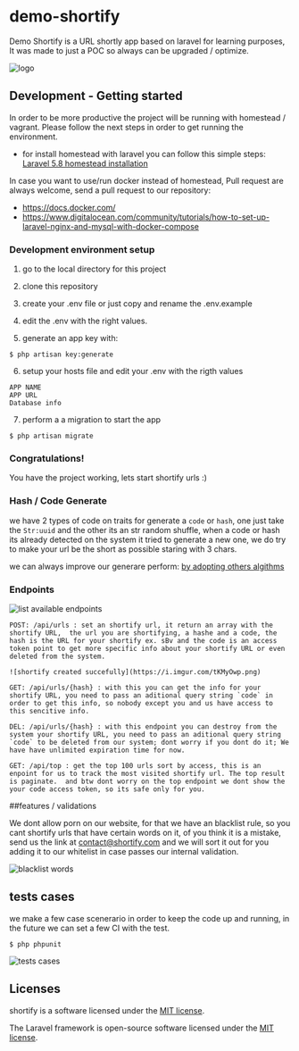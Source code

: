 # demo-shortify
Demo Shortify is a URL shortly app based on laravel for learning purposes,
It was made to just a POC so always can be upgraded / optimize.

![logo](https://i.imgur.com/WGZ1AdF.png)

## Development - Getting started

In order to be more productive the project will be running with homestead / vagrant. Please follow the next steps in order to get running the environment.

*  for install homestead with laravel you can follow this simple steps:
[Laravel 5.8 homestead installation]( https://laravel.com/docs/5.8/homestead#installation-and-setup
)

In case you want to use/run docker instead of homestead, Pull request are always welcome, send a pull request to our repository:

- https://docs.docker.com/
- https://www.digitalocean.com/community/tutorials/how-to-set-up-laravel-nginx-and-mysql-with-docker-compose

### Development environment setup
1.  go to the local directory for this project

2. clone this repository

3. create your .env file or just copy and rename the .env.example

4. edit the .env with the right values.

5. generate an app key with:
```
$ php artisan key:generate
```

6. setup your hosts file and edit your .env with the rigth values
```
APP NAME
APP URL
Database info
```

7. perform a a migration to start the app
```
$ php artisan migrate
```

### Congratulations!
You have the project working, lets start shortify urls :)

### Hash / Code Generate
we have 2 types  of code on traits for generate  a `code` or `hash`, one just take the `Str:uuid` and the other its an str random shuffle, when a code or hash its already detected on the system it tried to generate a new one, we do try to make your url be the short as possible staring with 3 chars. 

we can  always improve our generare perform: 
[by adopting others algithms]( https://www.quora.com/What-are-the-http-bit-ly-and-t-co-shortening-algorithms )

### Endpoints
![list available endpoints](https://i.imgur.com/aeuWctS.png)

```
POST: /api/urls : set an shortify url, it return an array with the shortify URL,  the url you are shortifying, a hashe and a code, the hash is the URL for your shortify ex. sBv and the code is an access token point to get more specific info about your shortify URL or even deleted from the system.

![shortify created succefully](https://i.imgur.com/tKMyOwp.png)

GET: /api/urls/{hash} : with this you can get the info for your shortify URL, you need to pass an aditional query string `code` in order to get this info, so nobody except you and us have access to this sencitive info.

DEL: /api/urls/{hash} : with this endpoint you can destroy from the system your shortify URL, you need to pass an aditional query string `code` to be deleted from our system; dont worry if you dont do it; We have have unlimited expiration time for now.

GET: /api/top : get the top 100 urls sort by access, this is an enpoint for us to track the most visited shortify url. The top result is paginate.  and btw dont worry on the top endpoint we dont show the your code access token, so its safe only for you.
```
##features / validations

We dont allow  porn on our website, for that we have an blacklist rule, so  you cant shortify urls that have certain words on it, of you think it is a mistake, send us the link at contact@shortify.com and we will sort it out for you adding it to our whitelist in case passes our internal validation.

![blacklist words](https://i.imgur.com/qI4GBNe.png)

## tests cases
we make a few case scenerario in order to keep the code up and running, in the future we can set a few CI with the test.
```
$ php phpunit
```
![tests cases](https://i.imgur.com/nUlaMBL.png)

## Licenses
shortify is a software licensed under the [MIT license](https://opensource.org/licenses/MIT).

The Laravel framework is open-source software licensed under the [MIT license](https://opensource.org/licenses/MIT).
